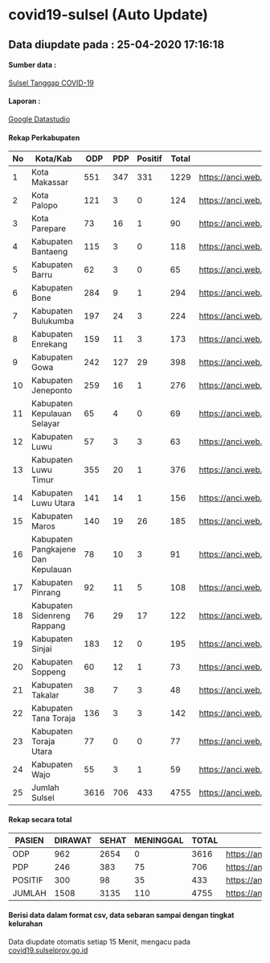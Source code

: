 
# covid19-sulsel (Auto Update)

## Data diupdate pada : 25-04-2020 17:16:18

#### Sumber data :
[Sulsel Tanggap COVID-19](https://covid19.sulselprov.go.id)

#### Laporan :
[Google Datastudio](https://datastudio.google.com/s/uzrboX-8kow)

#### Rekap Perkabupaten 
|No|Kota/Kab|ODP|PDP|Positif|Total|Link|
| --- | --- | --- | --- | --- | --- | --- |
|1|Kota Makassar|551|347|331|1229|https://anci.web.id/cor/kota_makassar|
|2|Kota Palopo|121|3|0|124|https://anci.web.id/cor/kota_palopo|
|3|Kota Parepare|73|16|1|90|https://anci.web.id/cor/kota_parepare|
|4|Kabupaten Bantaeng|115|3|0|118|https://anci.web.id/cor/kabupaten_bantaeng|
|5|Kabupaten Barru|62|3|0|65|https://anci.web.id/cor/kabupaten_barru|
|6|Kabupaten Bone|284|9|1|294|https://anci.web.id/cor/kabupaten_bone|
|7|Kabupaten Bulukumba|197|24|3|224|https://anci.web.id/cor/kabupaten_bulukumba|
|8|Kabupaten Enrekang|159|11|3|173|https://anci.web.id/cor/kabupaten_enrekang|
|9|Kabupaten Gowa|242|127|29|398|https://anci.web.id/cor/kabupaten_gowa|
|10|Kabupaten Jeneponto|259|16|1|276|https://anci.web.id/cor/kabupaten_jeneponto|
|11|Kabupaten Kepulauan Selayar|65|4|0|69|https://anci.web.id/cor/kabupaten_kepulauan_selayar|
|12|Kabupaten Luwu|57|3|3|63|https://anci.web.id/cor/kabupaten_luwu|
|13|Kabupaten Luwu Timur|355|20|1|376|https://anci.web.id/cor/kabupaten_luwu_timur|
|14|Kabupaten Luwu Utara|141|14|1|156|https://anci.web.id/cor/kabupaten_luwu_utara|
|15|Kabupaten Maros|140|19|26|185|https://anci.web.id/cor/kabupaten_maros|
|16|Kabupaten Pangkajene Dan Kepulauan|78|10|3|91|https://anci.web.id/cor/kabupaten_pangkajene_dan_kepulauan|
|17|Kabupaten Pinrang|92|11|5|108|https://anci.web.id/cor/kabupaten_pinrang|
|18|Kabupaten Sidenreng Rappang|76|29|17|122|https://anci.web.id/cor/kabupaten_sidenreng_rappang|
|19|Kabupaten Sinjai|183|12|0|195|https://anci.web.id/cor/kabupaten_sinjai|
|20|Kabupaten Soppeng|60|12|1|73|https://anci.web.id/cor/kabupaten_soppeng|
|21|Kabupaten Takalar|38|7|3|48|https://anci.web.id/cor/kabupaten_takalar|
|22|Kabupaten Tana Toraja|136|3|3|142|https://anci.web.id/cor/kabupaten_tana_toraja|
|23|Kabupaten Toraja Utara|77|0|0|77|https://anci.web.id/cor/kabupaten_toraja_utara|
|24|Kabupaten Wajo|55|3|1|59|https://anci.web.id/cor/kabupaten_wajo|
|25|Jumlah Sulsel|3616|706|433|4755|https://anci.web.id/cor/jumlah_sulsel|

#### Rekap secara total

| PASIEN | DIRAWAT | SEHAT | MENINGGAL | TOTAL | LINK |
| ---- | -------- | ---- | ---- |  ---- | ---- |
| ODP | 962 | 2654 | 0 | 3616 | https://anci.web.id/cor/odp_detail.html |
| PDP | 246 | 383 | 75 | 706 | https://anci.web.id/cor/pdp_detail.html |
| POSITIF | 300 | 98 | 35 | 433 | https://anci.web.id/cor/positif_detail.html |
| JUMLAH | 1508 | 3135 | 110 | 4755 | https://anci.web.id/cor/jumlah_sulsel/ |

 
#### Berisi data dalam format csv, data sebaran sampai dengan tingkat kelurahan

Data diupdate otomatis setiap 15 Menit, mengacu pada [covid19.sulselprov.go.id](https://covid19.sulselprov.go.id)

